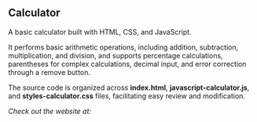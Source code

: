 <h2>Calculator</h2>
<p>A basic calculator built with HTML, CSS, and JavaScript.</p>
<p>It performs basic arithmetic operations, including addition, subtraction, multiplication, and division, and supports percentage calculations, parentheses for complex calculations, decimal input, and error correction through a remove button.</p>
<p>The source code is organized across <b>index.html</b>, <b>javascript-calculator.js</b>, and <b>styles-calculator.css</b> files, facilitating easy review and modification.</p>
<p><i>Check out the website at:</i> </p>
